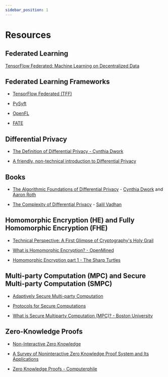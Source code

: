 ```yaml
---
sidebar_position: 1
---
```


# Resources

## Federated Learning

[TensorFlow Federated: Machine Learning on Decentralized Data](https://www.tensorflow.org/federated)

## Federated Learning Frameworks

- [TensorFlow Federated (TFF)](https://github.com/tensorflow/federated)

- [PySyft](https://github.com/OpenMined/PySyft)

- [OpenFL](https://github.com/intel/openfl)

- [FATE](https://github.com/FederatedAI/FATE)

## Differential Privacy

- [The Definition of Differential Privacy - Cynthia Dwork](https://youtu.be/lg-VhHlztqo)

- [A friendly, non-technical introduction to Differential Privacy](https://desfontain.es/privacy/friendly-intro-to-differential-privacy.html)

## Books

- [The Algorithmic Foundations of Differential Privacy](https://www.cis.upenn.edu/~aaroth/Papers/privacybook.pdf) - [Cynthia Dwork](https://www.microsoft.com/en-us/research/people/dwork/) and [Aaron Roth](https://www.cis.upenn.edu/~aaroth/)

- [The Complexity of Differential Privacy](https://privacytools.seas.harvard.edu/files/privacytools/files/complexityprivacy_1.pdf) - [Salil Vadhan](https://salil.seas.harvard.edu/)

## Homomorphic Encryption (HE) and Fully Homomorphic Encryption (FHE)

- [Technical Perspective: A First Glimpse of Cryptography's Holy Grail](https://cacm.acm.org/magazines/2010/3/76275-technical-perspective-a-first-glimpse-of-cryptographys-holy-grail/fulltext)

- [What is Homomorphic Encryption? - OpenMined
](https://youtu.be/2TVqFGu1vhw)

- [Homomorphic Encryption part 1 - The Sharp Turtles](https://www.youtube.com/watch?v=NBO7t_NVvCc)

## Multi-party Computation (MPC) and Secure Multi-party Computation (SMPC)

- [Adaptively Secure Multi-party Computation](http://publications.csail.mit.edu/lcs/pubs/pdf/MIT-LCS-TR-682.pdf)

- [Protocols for Secure Computations](https://research.cs.wisc.edu/areas/sec/yao1982-ocr.pdf)

- [What is Secure Multiparty Computation (MPC)? - Boston University](https://www.youtube.com/watch?v=l25jcolQW6Q)


## Zero-Knowledge Proofs

- [Non-Interactive Zero Knowledge](https://apps.dtic.mil/sti/pdfs/ADA222698.pdf)

- [A Survey of Noninteractive Zero Knowledge Proof System and Its Applications](https://www.ncbi.nlm.nih.gov/pmc/articles/PMC4032740/)

- [Zero Knowledge Proofs - Computerphile](https://www.youtube.com/watch?v=HUs1bH85X9I)